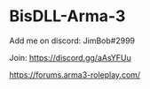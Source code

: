 # BisDLL-Arma-3

Add me on discord: JimBob#2999

Join: https://discord.gg/aAsYFUu



https://forums.arma3-roleplay.com/
